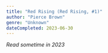 ```yaml
---
title: "Red Rising (Red Rising, #1)"
author: "Pierce Brown"
genre: "Unknown"
dateCompleted: 2023-06-30
---
```


*Read sometime in 2023*

